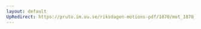 ```yaml
---
layout: default
UpRedirect: https://pruto.im.uu.se/riksdagen-motions-pdf/1870/mot_1870__ak__108/mot_1870__ak__108-004.pdf
---
```

